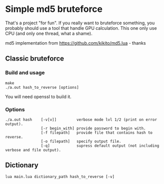 # Simple md5 bruteforce

That's a project "for fun". If you really want to bruteforce something, you probably should use a tool that handle GPU calculation. This one only use CPU (and only one thread, what a shame).

md5 implementation from https://github.com/kikito/md5.lua - thanks

## Classic bruteforce

### Build and usage
```
make
./a.out hash_to_reverse [options]
```
You will need openssl to build it.

### Options
```
./a.out hash    [-v[v]]         verbose mode lvl 1/2 (print on error output).
                [-r begin_with] provide password to begin with.
                [-f filepath]   provide file that contains hash to reverse.
                [-o filepath]   specify output file.
                [-q]            supress default output (not including verbose and file output).
```

## Dictionary

```
lua main.lua dictionary_path hash_to_reverse [-v]
```
